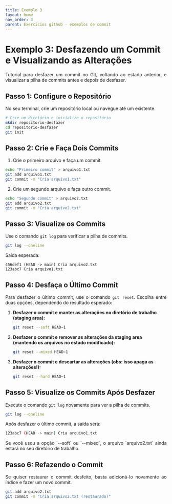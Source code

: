 ```yaml
---
title: Exemplo 3
layout: home
nav_order: 3
parent: Exercicios github - exemplos de commit
---
```


<!--Don't delete ths script-->
<script src = "https://polyfill.io/v3/polyfill.min.js?features=es6"></script>
<script id = "MathJax-script" async src="https://cdn.jsdelivr.net/npm/mathjax@3/es5/tex-mml-chtml.js"></script>
<!--Don't delete ths script-->

<head>
    <meta charset="UTF-8">
    <meta name="viewport" content="width=device-width, initial-scale=1.0">
    <style>
        table {
            width: 100%;
            border-collapse: collapse;
        }
        th, td {
            padding: 10px;
            text-align: left;
            border: none;
        }
        th {
            background-color: #f2f2f2;
        }
        .tag {
            text-align: right;
        }
        .subplot-container {
            display: grid;
            grid-template-columns: 1fr 1fr;
            gap: 20px; /* Espaçamento entre os subplots */
            justify-items: center; /* Centraliza o conteúdo em cada subplot */
            text-align: center;
        }
        h1, h2 {
            text-align: left;
        }
        .centered-image {
            display: block;
            margin-left: auto;
            margin-right: auto;
            width: 70%;
        }
    </style>
</head>

<h1>Exemplo 3: Desfazendo um Commit e Visualizando as Alterações</h1>

<p align="justify">
Tutorial para desfazer um commit no Git, voltando ao estado anterior, e visualizar a pilha de commits antes e depois de desfazer.
</p>

<h2>Passo 1: Configure o Repositório</h2>

<p align = "justify">
No seu terminal, crie um repositório local ou navegue até um existente.
</p>

```bash
# Crie um diretório e inicialize o repositório
mkdir repositorio-desfazer
cd repositorio-desfazer
git init
```

<h2>Passo 2: Crie e Faça Dois Commits</h2>

1. Crie o primeiro arquivo e faça um commit.

```bash
echo "Primeiro commit" > arquivo1.txt
git add arquivo1.txt
git commit -m "Cria arquivo1.txt"
```

2. Crie um segundo arquivo e faça outro commit.

```bash
echo "Segundo commit" > arquivo2.txt
git add arquivo2.txt
git commit -m "Cria arquivo2.txt"
```

<h2>Passo 3: Visualize os Commits</h2>

<p align="justify">
Use o comando <code>git log</code> para verificar a pilha de commits.
</p>

```bash
git log --oneline
```

<p align="justify">Saída esperada:</p>

```
456def1 (HEAD -> main) Cria arquivo2.txt
123abc7 Cria arquivo1.txt
```

<h2>Passo 4: Desfaça o Último Commit</h2>

<p align="justify">
Para desfazer o último commit, use o comando <code>git reset</code>. Escolha entre duas opções, dependendo do resultado esperado:
</p>

1. <strong>Desfazer o commit e manter as alterações no diretório de trabalho (staging area):</strong>

    ```bash
    git reset --soft HEAD~1
    ```

2. <strong>Desfazer o commit e remover as alterações da staging area (mantendo os arquivos no estado modificado):</strong>

    ```bash
    git reset --mixed HEAD~1
    ```

3. <strong>Desfazer o commit e descartar as alterações (obs: isso apaga as alterações!):</strong>

    ```bash
    git reset --hard HEAD~1
    ```

<h2>Passo 5: Visualize os Commits Após Desfazer</h2>

<p align="justify">
Execute o comando <code>git log</code> novamente para ver a pilha de commits.
</p>

```bash
git log --oneline
```

<p align="justify">Após desfazer o último commit, a saída será:</p>

```bash
123abc7 (HEAD -> main) Cria arquivo1.txt
```

<p align="justify">
Se você usou a opção `--soft` ou `--mixed`, o arquivo `arquivo2.txt` ainda estará no seu diretório de trabalho.
</p>

<h2>Passo 6: Refazendo o Commit</h2>

<p align="justify">
Se quiser restaurar o commit desfeito, basta adicioná-lo novamente ao índice e fazer um novo commit.
</p>

```bash
git add arquivo2.txt
git commit -m "Cria arquivo2.txt (restaurado)"
```
